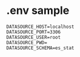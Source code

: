 # .env sample

```text 
DATASOURCE_HOST=localhost
DATASOURCE_PORT=3306
DATASOURCE_USER=root
DATASOURCE_PWD=
DATASOURCE_SCHEMA=es_stat
```